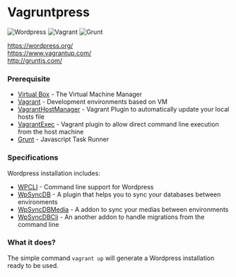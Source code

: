 # Vagruntpress  

![Wordpress](http://www.takgraph.ir/wp-content/uploads/2014/01/wordpress-logo-notext-rgb3.png)
![Vagrant](http://www.layh.com/wp-content/uploads/2014/05/logo_vagrant.png)
![Grunt](http://i.imgur.com/gzPamBO.png)

https://wordpress.org/  
https://www.vagrantup.com/  
http://gruntjs.com/  


### Prerequisite

* [Virtual Box] - The Virtual Machine Manager
* [Vagrant] - Development environments based on VM
* [VagrantHostManager] - Vagrant Plugin to automatically update your local hosts file
* [VagrantExec] - Vagrant plugin to allow direct command line execution from the host machine
* [Grunt] - Javascript Task Runner  

### Specifications

Wordpress installation includes:
* [WPCLI] - Command line support for Wordpress
* [WpSyncDB] - A plugin that helps you to sync your databases between environments
* [WpSyncDBMedia] - A addon to sync your medias between environments
* [WpSyncDBCli] - An another addon to handle migrations from the command line


### What it does?

The simple command `vagrant up` will generate a Wordpress installation ready to be used.


[Virtual Box]:https://www.virtualbox.org/
[Vagrant]:https://www.vagrantup.com/
[VagrantHostManager]:https://github.com/michaelbontyes/vagrant-hostmanager
[VagrantExec]:https://github.com/michaelbontyes/vagrant-exec
[Grunt]:http://gruntjs.com/

[WPCLI]:http://wp-cli.org/
[WpSyncDB]:https://github.com/wp-sync-db/wp-sync-db
[WpSyncDBMedia]:https://github.com/wp-sync-db/wp-sync-db-media-files
[WpSyncDBCli]:https://github.com/wp-sync-db/wp-sync-db-cli
